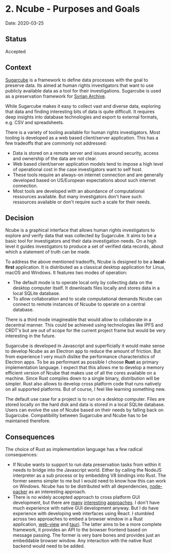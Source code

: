 # 2. Ncube - Purposes and Goals

Date: 2020-03-25

## Status

Accepted

## Context

[Sugarcube](https://github.com/critocrito/sugarcube) is a framework to define
data processes with the goal to preserve data. Its aimed at human rights
investigators that want to use publicly available data as a tool for their
investigations. Sugarcube is used as a preservation framework for [Syrian
Archive](https://syrianarchive.org/en).

While Sugarcube makes it easy to collect vast and diverse data, exploring that
data and finding interesting bits of data is quite difficult. It requires deep
insights into database technologies and export to external formats, e.g. CSV
and spreadsheets.

There is a variety of tooling available for human rights investigators. Most
tooling is developed as a web based client/server application. This has a few
tradeoffs that are commonly not addressed:

- Data is stored on a remote server and issues around security, access and
  ownership of the data are not clear.
- Web based client/server application models tend to impose a high level of
  operational cost in the case investigators want to self host.
- These tools require an always-on internet connection and are generally
  developed based on US/European expectations about such internet connection.
- Most tools are developed with an abundance of computational ressources
  available. But many investigators don't have such ressources available or
  don't require such a scale for their needs. 
  
## Decision

Ncube is a graphical interface that allows human rights investigators to explore
and verify data that was collected by Sugarcube. It aims to be a basic tool for
investigators and their data investigation needs. On a high level it guides
investigators to produce a set of verified data records, about which a statement
of truth can be made.

To address the above mentioned tradeoffs, Ncube is designed to be a
**local-first** application. It is distributed as a classical desktop
application for Linux, macOS and Windows. It features two modes of operation:

- The default mode is to operate local only by collecting data on the desktop
  computer itself. It downloads files locally and stores data in a local SQLite
  database.
- To allow collaboration and to scale computational demands Ncube can connect to
  remote instances of Ncuube to operate on a central database.
  
There is a third mode imagineable that would allow to collaborate in a decentral
manner. This could be achieved using technologies like IPFS and CRDT's but are
out of scope for the current project frame but would be very interesting in the
future.

Sugarcube is developed in Javascript and superficially it would make sense to
develop Ncube as an Electron app to reduce the amount of friction. But from
experience I very much dislike the performance characteristics of Electron apps.
To be as performant as possible I choose **Rust** as primary implementation
language. I expect that this allows me to develop a memory efficient version of
Ncube that makes use of all the cores available on a machine. Since Rust
compiles down to a single binary, distribution will be simpler. Rust also allows
to develop cross platform code that runs natively on all supported platforms.
But of course, I feel like learning something new. 

The default use case for a project is to run on a desktop computer. Files are
stored locally on the hard disk and data is stored in a local SQLite database.
Users can evolve the use of Ncube based on their needs by falling back on
Sugarcube. Compatibility between Sugarcube and Ncube has to be maintained
therefore.

## Consequences

The choice of Rust as implementation language has a few radical consequences:

- If Ncube wants to support to run data preservation tasks from within it needs
  to bridge into the Javascript world. Either by calling the NodeJS interpreter
  as a sub process or by embedding V8 bindings into Rust. The former seems
  simpler to me but I would need to know how this can work on Windows. Ncube has
  to be distributed with all dependencies,
  [node-packer](https://github.com/pmq20/node-packer) as an interesting approach.
- There is no widely accepted approach to cross platform GUI development, but
  there are [many](https://github.com/xi-editor/druid)
  [interesting](https://github.com/maps4print/azul)
  [approaches](https://areweguiyet.com/#ecosystem). I don't have much experience
  with native GUI development anyway. But I do have experience with developing
  web interfaces using React. I stumbled across two approaches to embed a
  browser window in a Rust application,
  [web-view](https://github.com/Boscop/web-view) and
  [tauri](https://github.com/tauri-apps/tauri). The latter aims to be a more
  complete framework, it provides an API to the browser frontend based on
  message passing. The former is very bare bones and provides just an embeddable
  browser window. Any interaction with the native Rust backend would need to be
  added.
